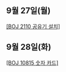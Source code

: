 ## 9월 27일(월)

[[BOJ 2110 공유기 설치]](https://www.acmicpc.net/problem/2110)   

## 9월 28일(화)

[[BOJ 10815 숫자 카드]](https://www.acmicpc.net/problem/10815)   
